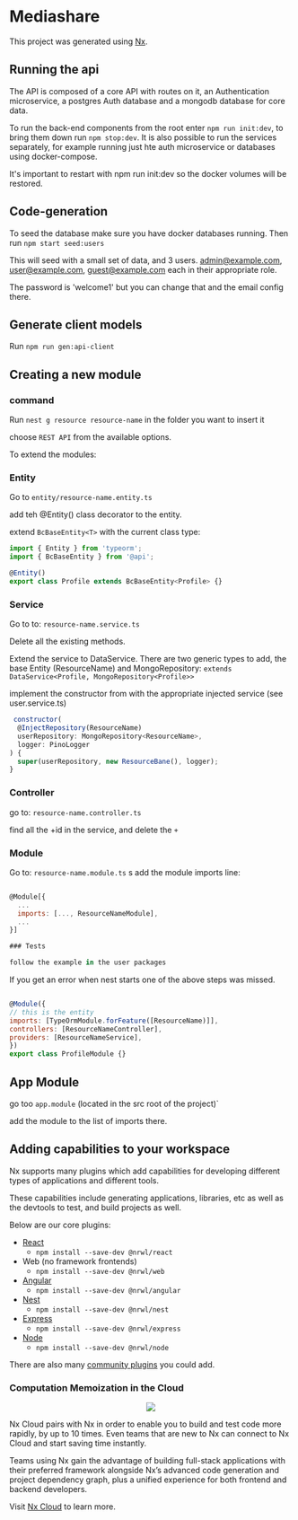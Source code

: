 # Mediashare

This project was generated using [Nx](https://nx.dev).

## Running the api

The API is composed of a core API with routes on it, an Authentication microservice, a postgres Auth database and a mongodb database for core data.

To run the back-end components from the root enter `npm run init:dev`, to bring them down run `npm stop:dev`. It is also possible to run the services separately, for example running just hte auth microservice or databases using docker-compose.

It's important to restart with npm run init:dev so the docker volumes will be restored.

## Code-generation

To seed the database make sure you have docker databases running. Then run `npm start seed:users`

This will seed with a small set of data, and 3 users. admin@example.com, user@example.com, guest@example.com each in their appropriate role.

The password is 'welcome1' but you can change that and the email config there.

## Generate client models

Run `npm run gen:api-client`

## Creating a new module

### command

Run `nest g resource resource-name` in the folder you want to insert it

choose `REST API` from the available options.

To extend the modules:

### Entity

Go to `entity/resource-name.entity.ts`

add teh @Entity() class decorator to the entity.

extend `BcBaseEntity<T>` with the current class type:

```js
import { Entity } from 'typeorm';
import { BcBaseEntity } from '@api';

@Entity()
export class Profile extends BcBaseEntity<Profile> {}
```

### Service

Go to to: `resource-name.service.ts`

Delete all the existing methods.

Extend the service to DataService. There are two generic types to add, the base Entity (ResourceName) and MongoRepository<UserName>:
`extends DataService<Profile, MongoRepository<Profile>>`

implement the constructor from with the appropriate injected service (see user.service.ts)

```js
 constructor(
  @InjectRepository(ResourceName)
  userRepository: MongoRepository<ResourceName>,
  logger: PinoLogger
) {
  super(userRepository, new ResourceBane(), logger);
}
```

### Controller

go to: `resource-name.controller.ts`

find all the +id in the service, and delete the `+`

### Module

Go to: `resource-name.module.ts`
s
add the module imports line:

```js

@Module[{
  ...
  imports: [..., ResourceNameModule],
  ...
}]

### Tests

follow the example in the user packages
```

If you get an error when nest starts one of the above steps was missed.

```javascript

@Module({
// this is the entity
imports: [TypeOrmModule.forFeature([ResourceName)]],
controllers: [ResourceNameController],
providers: [ResourceNameService],
})
export class ProfileModule {}


```

## App Module

go too `app.module` (located in the src root of the project)`

add the module to the list of imports there.

## Adding capabilities to your workspace

Nx supports many plugins which add capabilities for developing different types of applications and different tools.

These capabilities include generating applications, libraries, etc as well as the devtools to test, and build projects as well.

Below are our core plugins:

- [React](https://reactjs.org)
  - `npm install --save-dev @nrwl/react`
- Web (no framework frontends)
  - `npm install --save-dev @nrwl/web`
- [Angular](https://angular.io)
  - `npm install --save-dev @nrwl/angular`
- [Nest](https://nestjs.com)
  - `npm install --save-dev @nrwl/nest`
- [Express](https://expressjs.com)
  - `npm install --save-dev @nrwl/express`
- [Node](https://nodejs.org)
  - `npm install --save-dev @nrwl/node`

There are also many [community plugins](https://nx.dev/nx-community) you could add.

### Computation Memoization in the Cloud

<p align="center"><img src="https://raw.githubusercontent.com/nrwl/nx/master/images/nx-cloud-card.png"></p>

Nx Cloud pairs with Nx in order to enable you to build and test code more rapidly, by up to 10 times. Even teams that are new to Nx can connect to Nx Cloud and start saving time instantly.

Teams using Nx gain the advantage of building full-stack applications with their preferred framework alongside Nx’s advanced code generation and project dependency graph, plus a unified experience for both frontend and backend developers.

Visit [Nx Cloud](https://nx.app/) to learn more.
